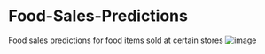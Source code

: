 # Food-Sales-Predictions
Food sales predictions for food items sold at certain stores
![image](https://user-images.githubusercontent.com/77650918/111381616-8ec79800-866b-11eb-9040-b427bde42d6b.png)
